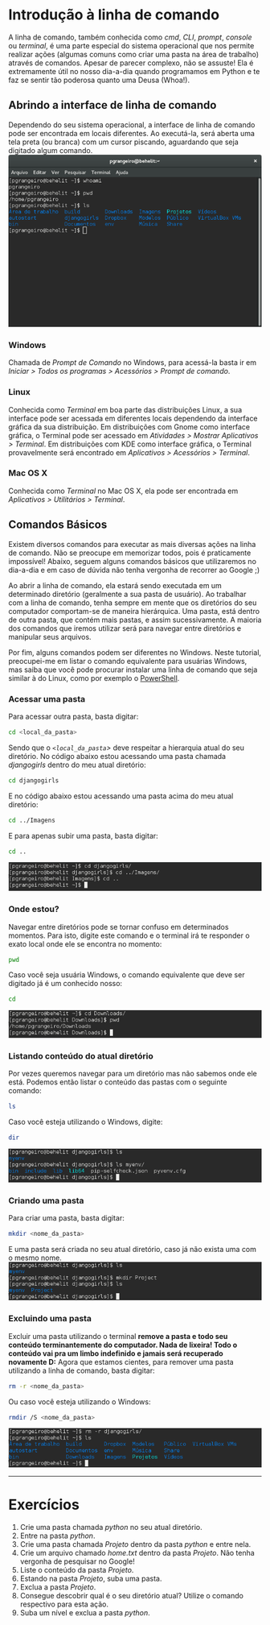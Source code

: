 # Introdução à linha de comando

A linha de comando, também conhecida como _cmd_, _CLI_, _prompt_, _console_ ou _terminal_, é uma parte especial do sistema operacional que nos permite realizar ações (algumas comuns como criar uma pasta na área de trabalho) através de comandos. Apesar de parecer complexo, não se assuste! Ela é extremamente útil no nosso dia-a-dia quando programamos em Python e te faz se sentir tão poderosa quanto uma Deusa (Whoa!).

## Abrindo a interface de linha de comando
Dependendo do seu sistema operacional, a interface de linha de comando pode ser encontrada em locais diferentes. Ao executá-la, será aberta uma tela preta (ou branca) com um cursor piscando, aguardando que seja digitado algum comando.
![Print screen da linha de comando com alguns comandos que foram executados](/images/terminal-example.png)

### Windows
Chamada de _Prompt de Comando_ no Windows, para acessá-la basta ir em _Iniciar > Todos os programas > Acessórios > Prompt de comando_. 

### Linux
Conhecida como _Terminal_ em boa parte das distribuições Linux, a sua interface pode ser acessada em diferentes locais dependendo da interface gráfica da sua distribuição. Em distribuições com Gnome como interface gráfica, o Terminal pode ser acessado em _Atividades > Mostrar Aplicativos > Terminal_. Em distribuições com KDE como interface gráfica, o Terminal provavelmente será encontrado em _Aplicativos > Acessórios > Terminal_.

### Mac OS X
Conhecida como _Terminal_ no Mac OS X, ela pode ser encontrada em _Aplicativos > Utilitários > Terminal_.

## Comandos Básicos
Existem diversos comandos para executar as mais diversas ações na linha de comando. Não se preocupe em memorizar todos, pois é praticamente impossível! Abaixo, seguem alguns comandos básicos que utilizaremos no dia-a-dia e em caso de dúvida não tenha vergonha de recorrer ao Google ;)

Ao abrir a linha de comando, ela estará sendo executada em um determinado diretório (geralmente a sua pasta de usuário). Ao trabalhar com a linha de comando, tenha sempre em mente que os diretórios do seu computador comportam-se de maneira hierárquica. Uma pasta, está dentro de outra pasta, que contém mais pastas, e assim sucessivamente. A maioria dos comandos que iremos utilizar será para navegar entre diretórios e manipular seus arquivos. 

Por fim, alguns comandos podem ser diferentes no Windows. Neste tutorial, preocupei-me em listar o comando equivalente para usuárias Windows, mas saiba que você pode procurar instalar uma linha de comando que seja similar à do Linux, como por exemplo o [PowerShell](https://www.microsoft.com/en-us/download/details.aspx?id=42554).

### Acessar uma pasta
Para acessar outra pasta, basta digitar:
```sh
cd <local_da_pasta>
```
Sendo que o _`<local_da_pasta`>_ deve respeitar a hierarquia atual do seu diretório. No código abaixo estou acessando uma pasta chamada _djangogirls_ dentro do meu atual diretório:
```sh
cd djangogirls
```
E no código abaixo estou acessando uma pasta acima do meu atual diretório:
```sh
cd ../Imagens
```
E para apenas subir uma pasta, basta digitar:
```sh
cd ..
```
![Navegando entre diretórios usando o comando cd](/images/nav-into-directories.png)
### Onde estou?
Navegar entre diretórios pode se tornar confuso em determinados momentos. Para isto, digite este comando e o terminal irá te responder o exato local onde ele se encontra no momento:
```sh
pwd
```
Caso você seja usuária Windows, o comando equivalente que deve ser digitado já é um conhecido nosso:
```sh
cd
```
![A resposta do comando pwd ou cd deve ser o atual diretório](/images/cmd-pwd.png)

### Listando conteúdo do atual diretório
Por vezes queremos navegar para um diretório mas não sabemos onde ele está. Podemos então listar o conteúdo das pastas com o seguinte comando:
```sh
ls
```
Caso você esteja utilizando o Windows, digite:
```sh
dir
```
![Listando o conteúdo de uma pasta usando o comando ls](/images/cmd-ls.png)

### Criando uma pasta
Para criar uma pasta, basta digitar:
```sh
mkdir <nome_da_pasta>
```
E uma pasta será criada no seu atual diretório, caso já não exista uma com o mesmo nome.
![Criando uma pasta chamada Project dentro do diretório djangogirls](/images/cmd-mkdir.png)

### Excluindo uma pasta
Excluir uma pasta utilizando o terminal __remove a pasta e todo seu conteúdo terminantemente do computador. Nada de lixeira! Todo o conteúdo vai pra um limbo indefinido e jamais será recuperado novamente D:__ Agora que estamos cientes, para remover uma pasta utilizando a linha de comando, basta digitar:
```sh
rm -r <nome_da_pasta>
```
Ou caso você esteja utilizando o Windows:
```sh
rmdir /S <nome_da_pasta>
```
![Removendo a pasta djangogirls terminantemente](/images/cmd-rm.png)



---

# Exercícios
1. Crie uma pasta chamada _python_ no seu atual diretório.
2. Entre na pasta _python_.
3. Crie uma pasta chamada _Projeto_ dentro da pasta _python_ e entre nela.
4. Crie um arquivo chamado _home.txt_ dentro da pasta _Projeto_. Não tenha vergonha de pesquisar no Google!
5. Liste o conteúdo da pasta _Projeto_.
6. Estando na pasta _Projeto_, suba uma pasta.
6. Exclua a pasta _Projeto_.
7. Consegue descobrir qual é o seu diretório atual? Utilize o comando respectivo para esta ação.
8. Suba um nível e exclua a pasta _python_.

